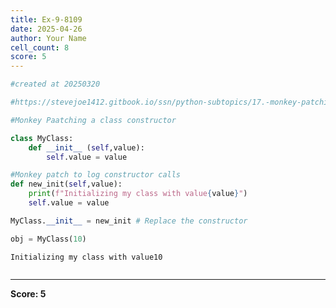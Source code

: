 ```yaml
---
title: Ex-9-8109
date: 2025-04-26
author: Your Name
cell_count: 8
score: 5
---
```


```python
#created at 20250320
```


```python
#https://stevejoe1412.gitbook.io/ssn/python-subtopics/17.-monkey-patching
```


```python
#Monkey Paatching a class constructor
```


```python
class MyClass:
    def __init__ (self,value):
        self.value = value
```


```python
#Monkey patch to log constructor calls
def new_init(self,value):
    print(f"Initializing my class with value{value}")
    self.value = value
```


```python
MyClass.__init__ = new_init # Replace the constructor
```


```python
obj = MyClass(10)
```

    Initializing my class with value10



```python

```


---
**Score: 5**